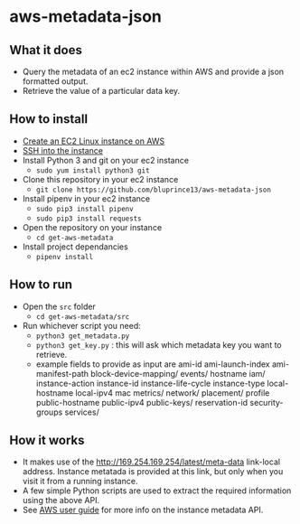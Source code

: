 # aws-metadata-json

## What it does
- Query the metadata of an ec2 instance within AWS and provide a json formatted output. 
- Retrieve the value of a particular data key.

## How to install
- [Create an EC2 Linux instance on AWS](https://docs.aws.amazon.com/AWSEC2/latest/UserGuide/EC2_GetStarted.html)
- [SSH into the instance](https://docs.aws.amazon.com/AWSEC2/latest/UserGuide/AccessingInstancesLinux.html)
- Install Python 3 and git on your ec2 instance 
    - `sudo yum install python3 git`
- Clone this repository in your ec2 instance
  - `git clone https://github.com/bluprince13/aws-metadata-json`
- Install pipenv in your ec2 instance
  - `sudo pip3 install pipenv`
  - `sudo pip3 install requests`
- Open the repository on your instance
  - `cd get-aws-metadata`
- Install project dependancies
  - `pipenv install`


## How to run
- Open the `src` folder
  - `cd get-aws-metadata/src`
- Run whichever script you need:
  - `python3 get_metadata.py`
  - `python3 get_key.py` : this will ask which metadata key you want to retrieve.
  - example fields to provide as input are ami-id
ami-launch-index
ami-manifest-path
block-device-mapping/
events/
hostname
iam/
instance-action
instance-id
instance-life-cycle
instance-type
local-hostname
local-ipv4
mac
metrics/
network/
placement/
profile
public-hostname
public-ipv4
public-keys/
reservation-id
security-groups
services/

## How it works
- It makes use of the http://169.254.169.254/latest/meta-data link-local address. Instance metatada is provided at this link, but only when you visit it from a running instance.
- A few simple Python scripts are used to extract the required information using the above API.
- See [AWS user guide](https://docs.aws.amazon.com/AWSEC2/latest/UserGuide/ec2-instance-metadata.html) for more info on the instance metadata API.
